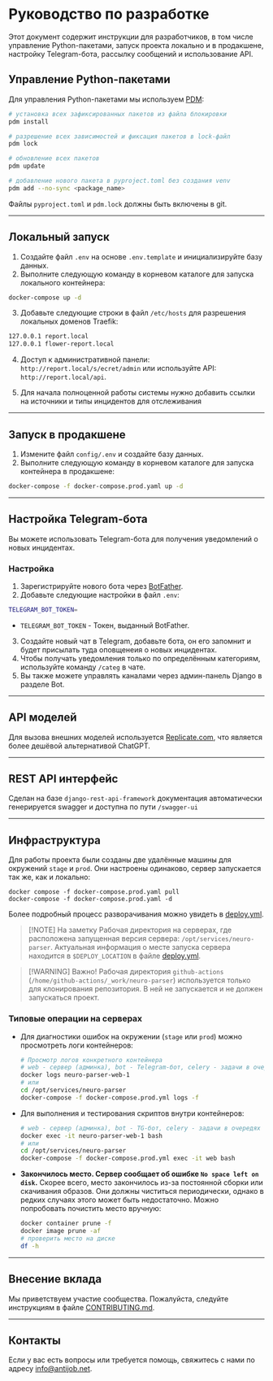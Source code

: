 # Руководство по разработке

Этот документ содержит инструкции для разработчиков, в том числе управление Python-пакетами, запуск проекта локально и в продакшене, настройку Telegram-бота, рассылку сообщений и использование API.

## Управление Python-пакетами

Для управления Python-пакетами мы используем [PDM](https://pdm-project.org/):

```bash
# установка всех зафиксированных пакетов из файла блокировки
pdm install

# разрешение всех зависимостей и фиксация пакетов в lock-файл
pdm lock

# обновление всех пакетов
pdm update

# добавление нового пакета в pyproject.toml без создания venv
pdm add --no-sync <package_name>
```

Файлы `pyproject.toml` и `pdm.lock` должны быть включены в git.

---

## Локальный запуск

1. Создайте файл `.env` на основе `.env.template` и инициализируйте базу данных.
2. Выполните следующую команду в корневом каталоге для запуска локального контейнера:

```bash
docker-compose up -d
```

3. Добавьте следующие строки в файл `/etc/hosts` для разрешения локальных доменов Traefik:

```bash
127.0.0.1 report.local
127.0.0.1 flower-report.local
```

4. Доступ к административной панели: `http://report.local/s/ecret/admin` или используйте API: `http://report.local/api`.

5. Для начала полноценной работы системы нужно добавить ссылки на источники и типы инцидентов для отслеживания

---

## Запуск в продакшене

1. Измените файл `config/.env` и создайте базу данных.
2. Выполните следующую команду в корневом каталоге для запуска контейнера в продакшене:

```bash
docker-compose -f docker-compose.prod.yaml up -d
```

---

## Настройка Telegram-бота

Вы можете использовать Telegram-бота для получения уведомлений о новых инцидентах.

### Настройка

1. Зарегистрируйте нового бота через [BotFather](https://t.me/BotFather).
2. Добавьте следующие настройки в файл `.env`:

```bash
TELEGRAM_BOT_TOKEN=
```

- `TELEGRAM_BOT_TOKEN` - Токен, выданный BotFather.

3. Создайте новый чат в Telegram, добавьте бота, он его запомнит и будет присылать туда оповщенеия о новых инцидентах.
4. Чтобы получать уведомления только по определённым категориям, используйте команду `/categ` в чате.
5. Вы также можете управлять каналами через админ-панель Django в разделе Bot.

---

## API моделей

Для вызова внешних моделей используется [Replicate.com](https://replicate.com/), что является более дешёвой альтернативой ChatGPT.

---

## REST API интерфейс

Сделан на базе `django-rest-api-framework` документация автоматически генерируется swagger и доступна по пути `/swagger-ui`

---

## Инфраструктура

Для работы проекта были созданы две удалённые машины для окружений `stage` и `prod`.
Они настроены одинаково, сервер запускается так же, как и локально:

```
docker compose -f docker-compose.prod.yaml pull
docker-compose -f docker-compose.prod.yaml -d
```

Более подробный процесс разворачивания можно увидеть в [deploy.yml](.github/workflows/deploy.yml).

> [!NOTE] На заметку
> Рабочая директория на серверах, где расположена запущенная версия сервера: `/opt/services/neuro-parser`.
> Актуальная информация о месте запуска сервера находится в `$DEPLOY_LOCATION` в файле [deploy.yml](.github/workflows/deploy.yml).

> [!WARNING] Важно!
> Рабочая директория `github-actions` (`/home/github-actions/_work/neuro-parser`) используется только для клонирования репозитория.
> В ней не запускается и не должен запускаться проект.

### Типовые операции на серверах

- Для диагностики ошибок на окружении (`stage` или `prod`) можно просмотреть логи контейнеров:

  ```bash
  # Просмотр логов конкретного контейнера
  # web - сервер (админка), bot - Telegram-бот, celery - задачи в очередях
  docker logs neuro-parser-web-1
  # или
  cd /opt/services/neuro-parser
  docker-compose -f docker-compose.prod.yml logs -f
  ```

- Для выполнения и тестирования скриптов внутри контейнеров:
  
  ```bash
  # web - сервер (админка), bot - TG-бот, celery - задачи в очередях
  docker exec -it neuro-parser-web-1 bash
  # или
  cd /opt/services/neuro-parser
  docker-compose -f docker-compose.prod.yml exec -it web bash
  ```

- **Закончилось место. Сервер сообщает об ошибке `No space left on disk`.**
  Скорее всего, место закончилось из-за постоянной сборки или скачивания образов. Они должны чиститься периодически, однако в редких случаях этого может быть недостаточно. Можно попробовать почистить место вручную:

  ```bash
  docker container prune -f
  docker image prune -af
  # проверить место на диске
  df -h
  ```

---

## Внесение вклада

Мы приветствуем участие сообщества. Пожалуйста, следуйте инструкциям в файле [CONTRIBUTING.md](https://github.com/antijob/neuro-parser/blob/main/CONTRIBUTING.md).

---

## Контакты

Если у вас есть вопросы или требуется помощь, свяжитесь с нами по адресу <info@antijob.net>.
